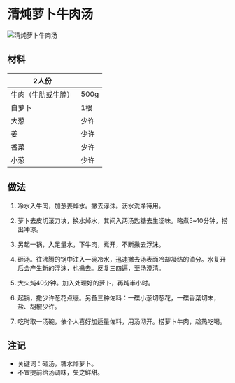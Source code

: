 # 清炖萝卜牛肉汤

![清炖萝卜牛肉汤](Images/清炖萝卜牛肉汤.jpg)



## 材料

| 2人份              |      |
| ------------------ | ---- |
| 牛肉（牛肋或牛腩） | 500g |
| 白萝卜             | 1根  |
| 大葱               | 少许 |
| 姜                 | 少许 |
| 香菜               | 少许 |
| 小葱               | 少许 |



## 做法

1. 冷水入牛肉，加葱姜焯水。撇去浮沫。沥水洗净待用。
2. 萝卜去皮切滚刀块，换水焯水，其间入两汤匙糖去生涩味。略煮5~10分钟，捞出冲凉。
3. 另起一锅，入足量水，下牛肉，煮开，不断撇去浮沫。
4. 砸汤。往沸腾的锅中注入一碗冷水，迅速撇去汤表面冷却凝结的油分。水复开后会产生新的浮沫，也撇去。反复三四遍，至汤澄清。

5. 大火炖40分钟。加入处理好的萝卜，再炖半小时。
6. 起锅，撒少许葱花点缀。另备三种佐料：一碟小葱切葱花，一碟香菜切末，盐、胡椒少许。
7. 吃时取一汤碗，依个人喜好加适量佐料，用汤沏开。捞萝卜牛肉，趁热吃喝。



## 注记

- 关键词：砸汤，糖水焯萝卜。
- 不宜提前给汤调味，失之鲜甜。